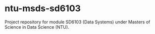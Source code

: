 # ntu-msds-sd6103
Project repository for module SD6103 (Data Systems) under Masters of Science in Data Science (NTU).

